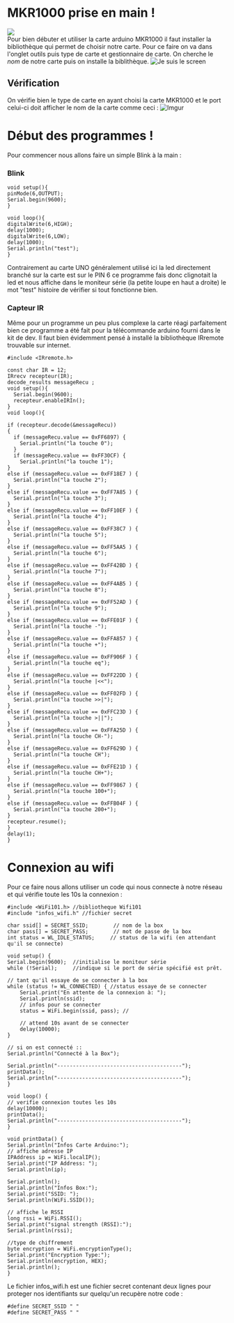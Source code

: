 # MKR1000 prise en main ! <br>
![](https://i.imgur.com/YfzdXIbm.jpg)<br>
Pour bien débuter et utiliser la carte arduino MKR1000 il faut installer la bibliothèque qui permet de choisir notre carte. Pour ce faire on va dans l'onglet outils puis type de carte et gestionnaire de carte. On cherche le *nom* de notre carte puis on installe la biblithèque.
![Je suis le screen](https://i.imgur.com/pYETuny.jpg)

## Vérification 
On vérifie bien le type de carte en ayant choisi la carte MKR1000 et le port celui-ci doit afficher le nom de la carte comme ceci : 
![Imgur](https://i.imgur.com/54ZN6AQm.png)

# Début des programmes ! 
Pour commencer nous allons faire un simple Blink à la main : 
### Blink
    void setup(){
    pinMode(6,OUTPUT);
    Serial.begin(9600);
    }
 
    void loop(){
    digitalWrite(6,HIGH);
    delay(1000);
    digitalWrite(6,LOW);
    delay(1000);
    Serial.println("test");
    }

Contrairement au carte UNO généralement utilisé ici la led directement branché sur la carte est sur le PIN 6 ce programme fais donc clignotait la led et nous affiche dans le moniteur série (la petite loupe en haut a droite) le mot "test" histoire de vérifier si tout fonctionne bien. 

### Capteur IR
Même pour un programme un peu plus complexe la carte réagi parfaitement bien ce programme a été fait pour la télécommande arduino fourni dans le kit de dev. Il faut bien évidemment pensé à installé la bibliothèque IRremote trouvable sur internet.

    #include <IRremote.h>

    const char IR = 12;
    IRrecv recepteur(IR);
    decode_results messageRecu ;
    void setup(){
      Serial.begin(9600);
      recepteur.enableIRIn();
    }
    void loop(){

    if (recepteur.decode(&messageRecu))
    {
      if (messageRecu.value == 0xFF6897) {
        Serial.println("la touche 0");
      }
      if (messageRecu.value == 0xFF30CF) {
        Serial.println("la touche 1");
    }
    else if (messageRecu.value == 0xFF18E7 ) {
      Serial.println("la touche 2");
    }
    else if (messageRecu.value == 0xFF7A85 ) {
      Serial.println("la touche 3");
    }
    else if (messageRecu.value == 0xFF10EF ) {
      Serial.println("la touche 4");
    }
    else if (messageRecu.value == 0xFF38C7 ) {
      Serial.println("la touche 5");
    }
    else if (messageRecu.value == 0xFF5AA5 ) {
      Serial.println("la touche 6");
    }
    else if (messageRecu.value == 0xFF42BD ) {
      Serial.println("la touche 7");
    }
    else if (messageRecu.value == 0xFF4AB5 ) {
      Serial.println("la touche 8");
    }
    else if (messageRecu.value == 0xFF52AD ) {
      Serial.println("la touche 9");
    }
    else if (messageRecu.value == 0xFFE01F ) {
      Serial.println("la touche -");
    }
    else if (messageRecu.value == 0xFFA857 ) {
      Serial.println("la touche +");
    }
    else if (messageRecu.value == 0xFF906F ) {
      Serial.println("la touche eq");
    }
    else if (messageRecu.value == 0xFF22DD ) {
      Serial.println("la touche |<<");
    }
    else if (messageRecu.value == 0xFF02FD ) {
      Serial.println("la touche >>|");
    }
    else if (messageRecu.value == 0xFFC23D ) {
      Serial.println("la touche >||");
    }
    else if (messageRecu.value == 0xFFA25D ) {
      Serial.println("la touche CH-");
    }
    else if (messageRecu.value == 0xFF629D ) {
      Serial.println("la touche CH");
    }
    else if (messageRecu.value == 0xFFE21D ) {
      Serial.println("la touche CH+");
    }
    else if (messageRecu.value == 0xFF9867 ) {
      Serial.println("la touche 100+");
    }
    else if (messageRecu.value == 0xFFB04F ) {
      Serial.println("la touche 200+");
    }
    recepteur.resume();
    }
    delay(1);
    }

# Connexion au wifi 

Pour ce faire nous allons utiliser un code qui nous connecte à notre réseau et qui vérifie toute les 10s la connexion  :

    #include <WiFi101.h> //bibliotheque Wifi101
    #include "infos_wifi.h" //fichier secret 

    char ssid[] = SECRET_SSID;        // nom de la box
    char pass[] = SECRET_PASS;        // mot de passe de la box
    int status = WL_IDLE_STATUS;     // status de la wifi (en attendant qu'il se connecte)

    void setup() {
    Serial.begin(9600);  //initialise le moniteur série
    while (!Serial);     //indique si le port de série spécifié est prêt.

    // tant qu'il essaye de se connecter à la box
    while (status != WL_CONNECTED) { //status essaye de se connecter
        Serial.print("En attente de la connexion à: ");
        Serial.println(ssid);
        // infos pour se connecter
        status = WiFi.begin(ssid, pass); //

        // attend 10s avant de se connecter
        delay(10000);
    }

    // si on est connecté ::
    Serial.println("Connecté à la Box");
    
    Serial.println("----------------------------------------");
    printData();
    Serial.println("----------------------------------------");
    }

    void loop() {
    // verifie connexion toutes les 10s
    delay(10000);
    printData();
    Serial.println("----------------------------------------");
    }

    void printData() {
    Serial.println("Infos Carte Arduino:");
    // affiche adresse IP
    IPAddress ip = WiFi.localIP();
    Serial.print("IP Address: ");
    Serial.println(ip);

    Serial.println();
    Serial.println("Infos Box:");
    Serial.print("SSID: ");
    Serial.println(WiFi.SSID());

    // affiche le RSSI
    long rssi = WiFi.RSSI();
    Serial.print("signal strength (RSSI):");
    Serial.println(rssi);

    //type de chiffrement 
    byte encryption = WiFi.encryptionType();
    Serial.print("Encryption Type:");
    Serial.println(encryption, HEX);
    Serial.println();
    }

Le fichier infos_wifi.h est une fichier secret contenant deux lignes pour proteger nos identifiants sur quelqu'un recupère notre code :

    #define SECRET_SSID " "
    #define SECRET_PASS " "
